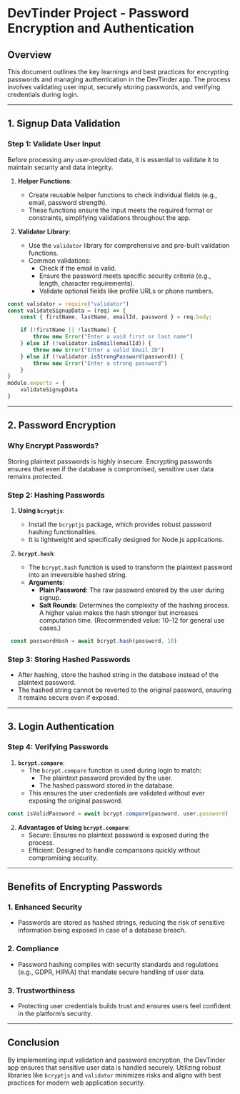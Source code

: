 # DevTinder Project - Password Encryption and Authentication


## Overview
This document outlines the key learnings and best practices for encrypting passwords and managing authentication in the DevTinder app. The process involves validating user input, securely storing passwords, and verifying credentials during login.

---

## 1. Signup Data Validation

### Step 1: Validate User Input
Before processing any user-provided data, it is essential to validate it to maintain security and data integrity.

1. **Helper Functions**:
   - Create reusable helper functions to check individual fields (e.g., email, password strength).
   - These functions ensure the input meets the required format or constraints, simplifying validations throughout the app.

2. **Validator Library**:
   - Use the `validator` library for comprehensive and pre-built validation functions.
   - Common validations:
     - Check if the email is valid.
     - Ensure the password meets specific security criteria (e.g., length, character requirements).
     - Validate optional fields like profile URLs or phone numbers.
```javascript
const validator = require("validator")
const validateSignupData = (req) => {
    const { firstName, lastName, emailId, password } = req.body;

    if (!firstName || !lastName) {
        throw new Error("Enter a vaid first or last name")
    } else if (!validator.isEmail(emailId)) {
        throw new Error("Enter a valid Email ID")
    } else if (!validator.isStrongPassword(password)) {
        throw new Error("Enter a strong password")
    }
}
module.exports = {
    validateSignupData
}
```

---

## 2. Password Encryption

### Why Encrypt Passwords?
Storing plaintext passwords is highly insecure. Encrypting passwords ensures that even if the database is compromised, sensitive user data remains protected.

### Step 2: Hashing Passwords
1. **Using `bcryptjs`**:
   - Install the `bcryptjs` package, which provides robust password hashing functionalities.
   - It is lightweight and specifically designed for Node.js applications.

2. **`bcrypt.hash`**:
   - The `bcrypt.hash` function is used to transform the plaintext password into an irreversible hashed string.
   - **Arguments**:
     - **Plain Password**: The raw password entered by the user during signup.
     - **Salt Rounds**: Determines the complexity of the hashing process. A higher value makes the hash stronger but increases computation time. (Recommended value: 10–12 for general use cases.)
```javascript
 const passwordHash = await bcrypt.hash(password, 10)
```

### Step 3: Storing Hashed Passwords
- After hashing, store the hashed string in the database instead of the plaintext password.
- The hashed string cannot be reverted to the original password, ensuring it remains secure even if exposed.

---

## 3. Login Authentication

### Step 4: Verifying Passwords
1. **`bcrypt.compare`**:
   - The `bcrypt.compare` function is used during login to match:
     - The plaintext password provided by the user.
     - The hashed password stored in the database.
   - This ensures the user credentials are validated without ever exposing the original password.
```javascript
const isValidPassword = await bcrypt.compare(password, user.password)
```

2. **Advantages of Using `bcrypt.compare`**:
   - Secure: Ensures no plaintext password is exposed during the process.
   - Efficient: Designed to handle comparisons quickly without compromising security.

---

## Benefits of Encrypting Passwords

### 1. Enhanced Security
- Passwords are stored as hashed strings, reducing the risk of sensitive information being exposed in case of a database breach.

### 2. Compliance
- Password hashing complies with security standards and regulations (e.g., GDPR, HIPAA) that mandate secure handling of user data.

### 3. Trustworthiness
- Protecting user credentials builds trust and ensures users feel confident in the platform’s security.

---

## Conclusion
By implementing input validation and password encryption, the DevTinder app ensures that sensitive user data is handled securely. Utilizing robust libraries like `bcryptjs` and `validator` minimizes risks and aligns with best practices for modern web application security.
